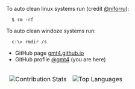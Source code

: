 To auto clean linux systems run (credit [@niforru](https://github.com/niforru/)):
~~~
  $ rm -rf
~~~
To auto clean windoze systems run:
~~~
  c:\> rmdir /s
~~~

- GitHub page [gmt4.github.io](https://gmt4.github.io)
- GitHub profile [@gmt4](https://github.com/gmt4) (you are here)

<table>
<thead>
<tr>
<td>

![Contribution Stats](https://github-readme-stats.vercel.app/api?username=gmt4&show_icons=true&include_all_commits=true&custom_title=GitHub+Stats&theme=dark)

</td>
<td>

![Top Languages](https://github-readme-stats.vercel.app/api/top-langs/?username=gmt4&theme=dark)

</td>
</tr>
</thead>
</table>
